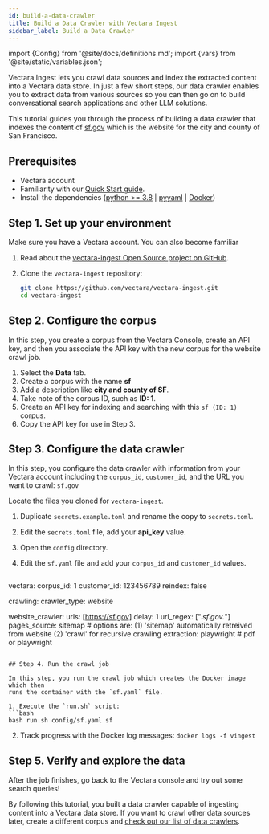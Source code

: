 ```yaml
---
id: build-a-data-crawler
title: Build a Data Crawler with Vectara Ingest
sidebar_label: Build a Data Crawler
---
```


import {Config} from '@site/docs/definitions.md';
import {vars} from '@site/static/variables.json';

Vectara Ingest lets you crawl data sources and index the extracted content 
into a Vectara data store. In just a few short steps, our data crawler enables 
you to extract data from various sources so you can then go on to build 
conversational search applications and other LLM solutions.

This tutorial guides you through the process of 
building a data crawler that indexes the content of [sf.gov](https://sf.gov) which 
is the website for the city and county of San Francisco.

## Prerequisites

* Vectara account
* Familiarity with our [Quick Start guide](/docs/quickstart.md).
* Install the dependencies ([python >= 3.8](https://www.python.org/downloads/) | [pyyaml](https://pypi.org/project/PyYAML/) | [Docker](https://docs.docker.com/engine/install/))

## Step 1. Set up your environment

Make sure you have a Vectara account. You can also become familiar 
1. Read about the [vectara-ingest Open Source project on GitHub](https://github.com/vectara/vectara-ingest).
2. Clone the `vectara-ingest` repository: 
   
   ```bash
   git clone https://github.com/vectara/vectara-ingest.git
   cd vectara-ingest
   ```

## Step 2. Configure the corpus

In this step, you create a corpus from the Vectara Console, create an API key, 
and then you associate the API key with the new corpus for the website crawl 
job.
1. Select the **Data** tab.
2. Create a corpus with the name **sf** 
3. Add a description like **city and county of SF**.
4. Take note of the corpus ID, such as **ID: 1**.
5. Create an API key for indexing and searching with this `sf (ID: 1)` corpus.
6. Copy the API key for use in Step 3.

## Step 3. Configure the data crawler

In this step, you configure the data crawler with information from your 
Vectara account including the `corpus_id`, `customer_id`, and the URL you 
want to crawl: `sf.gov`

Locate the files you cloned for `vectara-ingest`.

1. Duplicate `secrets.example.toml` and rename the copy to `secrets.toml`.
2. Edit the `secrets.toml` file, add your **api_key** value.
3. Open the `config` directory.
4. Edit the `sf.yaml` file and add your `corpus_id` and `customer_id` values.
   
   ```yaml
  vectara:
    corpus_id: 1
    customer_id: 123456789
    reindex: false

  crawling:
    crawler_type: website

  website_crawler:
    urls: [https://sf.gov]
    delay: 1
    url_regex: [".*sf.gov.*"]
    pages_source: sitemap # options are: (1) 'sitemap' automatically retreived from 
    website (2) 'crawl' for recursive crawling
    extraction: playwright # pdf or playwright
   ```

## Step 4. Run the crawl job

In this step, you run the crawl job which creates the Docker image which then 
runs the container with the `sf.yaml` file.

1. Execute the `run.sh` script:
  ```bash
  bash run.sh config/sf.yaml sf
  ```
2. Track progress with the Docker log messages:
  `docker logs -f vingest`

## Step 5. Verify and explore the data

After the job finishes, go back to the Vectara console and try out some 
search queries!

By following this tutorial, you built a data crawler capable of ingesting 
content into a Vectara data store. If you want to crawl other data sources 
later, create a different corpus and [check out our list of data crawlers](https://github.com/vectara/vectara-ingest/blob/main/crawlers/CRAWLERS.md).